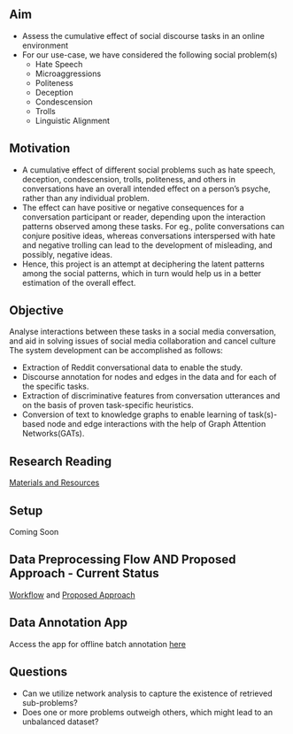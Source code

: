 ## Aim 
- Assess the cumulative effect of social discourse tasks in an online environment
- For our use-case, we have considered the following social problem(s)  
  - Hate Speech 
  - Microaggressions 
  - Politeness 
  - Deception 
  - Condescension 
  - Trolls 
  - Linguistic Alignment 

## Motivation
- A cumulative effect of different social problems such as hate speech, deception, condescension, trolls, politeness, and others in conversations have an overall intended effect on a person’s psyche, rather than any individual problem. 
- The effect can have positive or negative consequences for a conversation participant or reader,  depending upon the interaction patterns observed among 
these tasks. For eg., polite conversations can conjure positive ideas, whereas conversations interspersed with hate and negative trolling can lead to
the development of misleading, and possibly, negative ideas. 
- Hence, this project is an attempt at deciphering the latent patterns among the social patterns, which in turn would help us in a better estimation of the overall effect.  

## Objective 
Analyse interactions between these tasks in a social media conversation, and aid in solving issues of social media collaboration and cancel culture
The system development can be accomplished as follows: 
- Extraction of Reddit conversational data to enable the study. 
- Discourse annotation for nodes and edges in the data and for each of the specific tasks. 
- Extraction of discriminative features from conversation utterances and on the basis of proven task-specific heuristics. 
- Conversion of text to knowledge graphs to enable learning of task(s)-based node and edge interactions with the help of Graph Attention Networks(GATs).


## Research Reading
[Materials and Resources](https://docs.google.com/spreadsheets/d/1V3lpL-hOuX-Tn2lFJUJ9mkVmAesYifW-X7ReAc11-Io/edit?usp=sharing)

## Setup 
Coming Soon 

## Data Preprocessing Flow AND Proposed Approach - Current Status 
[Workflow](https://drive.google.com/file/d/1KeSbbUdoef7MgAxnFjVvZPdlHX_43GYp/view?usp=sharing) and [Proposed Approach](https://drive.google.com/file/d/1pc1FitNZycEPpAM8Zkzz5nx1li8wuhJz/view?usp=sharing)

## Data Annotation App 
Access the app for offline batch annotation [here](https://github.com/mistryishan25/Streamlit-Convokit)
## Questions 
- Can we utilize network analysis to capture the existence of retrieved sub-problems? 
- Does one or more problems outweigh others, which might lead to an unbalanced dataset? 
